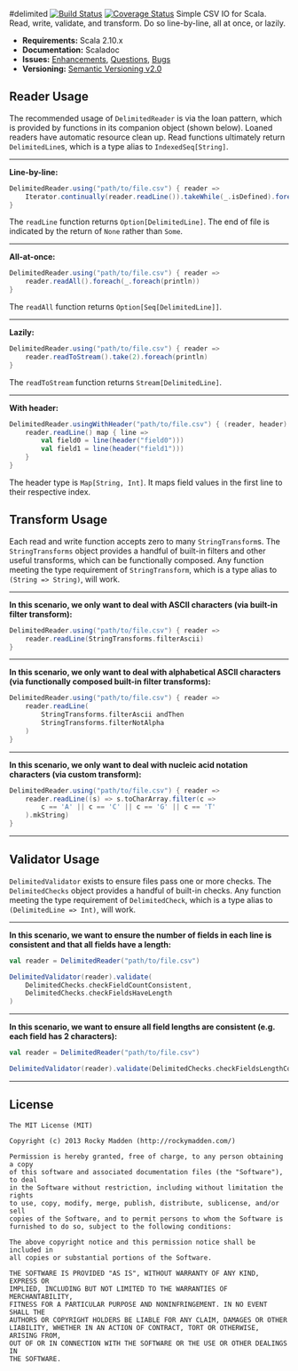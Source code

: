 #delimited [![Build Status](https://travis-ci.org/rockymadden/delimited.png?branch=master)](http://travis-ci.org/rockymadden/delimited) [![Coverage Status](https://coveralls.io/repos/rockymadden/delimited/badge.png)](https://coveralls.io/r/rockymadden/delimited)
Simple CSV IO for Scala. Read, write, validate, and transform. Do so line-by-line, all at once, or lazily.

* __Requirements:__ Scala 2.10.x
* __Documentation:__ Scaladoc
* __Issues:__ [Enhancements](https://github.com/rockymadden/delimited/issues?labels=accepted%2Cenhancement&page=1&state=open), [Questions](https://github.com/rockymadden/delimited/issues?labels=accepted%2Cquestion&page=1&state=open), [Bugs](https://github.com/rockymadden/delimited/issues?labels=accepted%2Cbug&page=1&state=open)
* __Versioning:__ [Semantic Versioning v2.0](http://semver.org/)

## Reader Usage
The recommended usage of ```DelimitedReader``` is via the loan pattern, which is provided by functions in its companion object (shown below). Loaned readers have automatic resource clean up. Read functions ultimately return ```DelimitedLine```s, which is a type alias to ```IndexedSeq[String]```.

---

__Line-by-line:__
```scala
DelimitedReader.using("path/to/file.csv") { reader =>
	Iterator.continually(reader.readLine()).takeWhile(_.isDefined).foreach(println)
}
```
The ```readLine``` function returns ```Option[DelimitedLine]```. The end of file is indicated by the return of ```None``` rather than ```Some```. 

---

__All-at-once:__
```scala
DelimitedReader.using("path/to/file.csv") { reader =>
	reader.readAll().foreach(_.foreach(println))
}
```
The ```readAll``` function returns ```Option[Seq[DelimitedLine]]```.

---

__Lazily:__
```scala
DelimitedReader.using("path/to/file.csv") { reader =>
	reader.readToStream().take(2).foreach(println)
}
```
The ```readToStream``` function returns ```Stream[DelimitedLine]```.

---

__With header:__
```scala
DelimitedReader.usingWithHeader("path/to/file.csv") { (reader, header) =>
	reader.readLine() map { line =>
		val field0 = line(header("field0")))
		val field1 = line(header("field1")))
	}
}
```
The header type is ```Map[String, Int]```. It maps field values in the first line to their respective index.

## Transform Usage
Each read and write function accepts zero to many ```StringTransform```s. The ```StringTransforms``` object provides a handful of built-in filters and other useful transforms, which can be functionally composed. Any function meeting the type requirement of ```StringTransform```, which is a type alias to ```(String => String)```, will work.

---

__In this scenario, we only want to deal with ASCII characters (via built-in filter transform):__
```scala
DelimitedReader.using("path/to/file.csv") { reader =>
	reader.readLine(StringTransforms.filterAscii)
}
```

---

__In this scenario, we only want to deal with alphabetical ASCII characters (via functionally composed built-in filter transforms):__
```scala
DelimitedReader.using("path/to/file.csv") { reader =>
	reader.readLine(
		StringTransforms.filterAscii andThen
		StringTransforms.filterNotAlpha
	)
}
```

---

__In this scenario, we only want to deal with nucleic acid notation characters (via custom transform):__
```scala
DelimitedReader.using("path/to/file.csv") { reader =>
	reader.readLine((s) => s.toCharArray.filter(c =>
		c == 'A' || c == 'C' || c == 'G' || c == 'T'
	).mkString)
}
```

---

## Validator Usage
```DelimitedValidator``` exists to ensure files pass one or more checks. The ```DelimitedChecks``` object provides a handful of built-in checks. Any function meeting the type requirement of ```DelimitedCheck```, which is a type alias to ```(DelimitedLine => Int)```, will work.

---

__In this scenario, we want to ensure the number of fields in each line is consistent and that all fields have a length:__
```scala
val reader = DelimitedReader("path/to/file.csv")

DelimitedValidator(reader).validate(
	DelimitedChecks.checkFieldCountConsistent,
	DelimitedChecks.checkFieldsHaveLength
)
```

---

__In this scenario, we want to ensure all field lengths are consistent (e.g. each field has 2 characters):__
```scala
val reader = DelimitedReader("path/to/file.csv")

DelimitedValidator(reader).validate(DelimitedChecks.checkFieldsLengthConsistent)
```

---

## License
```
The MIT License (MIT)

Copyright (c) 2013 Rocky Madden (http://rockymadden.com/)

Permission is hereby granted, free of charge, to any person obtaining a copy
of this software and associated documentation files (the "Software"), to deal
in the Software without restriction, including without limitation the rights
to use, copy, modify, merge, publish, distribute, sublicense, and/or sell
copies of the Software, and to permit persons to whom the Software is
furnished to do so, subject to the following conditions:

The above copyright notice and this permission notice shall be included in
all copies or substantial portions of the Software.

THE SOFTWARE IS PROVIDED "AS IS", WITHOUT WARRANTY OF ANY KIND, EXPRESS OR
IMPLIED, INCLUDING BUT NOT LIMITED TO THE WARRANTIES OF MERCHANTABILITY,
FITNESS FOR A PARTICULAR PURPOSE AND NONINFRINGEMENT. IN NO EVENT SHALL THE
AUTHORS OR COPYRIGHT HOLDERS BE LIABLE FOR ANY CLAIM, DAMAGES OR OTHER
LIABILITY, WHETHER IN AN ACTION OF CONTRACT, TORT OR OTHERWISE, ARISING FROM,
OUT OF OR IN CONNECTION WITH THE SOFTWARE OR THE USE OR OTHER DEALINGS IN
THE SOFTWARE.
```
